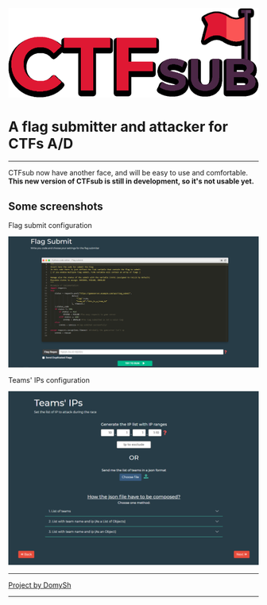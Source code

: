 <img title="" src="./logo.png" data-align="center">

# A flag submitter and attacker for CTFs A/D

---

CTFsub now have another face, and will be easy to use and comfortable.
**This new version of CTFsub is still in development, so it's not usable yet.**

## Some screenshots

Flag submit configuration

<img src="./screen0.png">

Teams' IPs configuration

<img title="" src="./screen1.png" alt="">

---

<a href="https://domysh.com">Project by DomySh</a>

---
